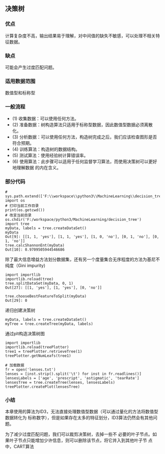 ## 决策树


### 优点
计算复杂度不高，输出结果易于理解，对中间值的缺失不敏感，可以处理不相关特
征数据。
### 缺点
可能会产生过度匹配问题。
### 适用数据范围
数值型和标称型
### 一般流程
- (1) 收集数据：可以使用任何方法。
- (2) 准备数据：树构造算法只适用于标称型数据，因此数值型数据必须离散化。
- (3) 分析数据：可以使用任何方法，构造树完成之后，我们应该检查图形是否符合预期。
- (4) 训练算法：构造树的数据结构。
- (5) 测试算法：使用经验树计算错误率。
- (6) 使用算法：此步骤可以适用于任何监督学习算法，而使用决策树可以更好地理解数据
的内在含义。

### 部分代码
```angular2html
# sys.path.extend(['F:\\workspace\\python3\\MachineLearning\\decision_tree'])
import os
# 打印当前工作目录
print(os.getcwd()) 
# 改变当前目录
os.chdir('F:/workspace/python3/MachineLearning/decision_tree') 
import tree
myData, labels = tree.createDataSet()
myData
Out[9]: [[1, 1, 'yes'], [1, 1, 'yes'], [1, 0, 'no'], [0, 1, 'no'], [0, 1, 'no']]
tree.calcShannonEnt(myData)
Out[10]: 0.9709505944546686
```
除了最大信息增益方法划分数据集，还有另一个度量集合无序程度的方法为基尼不纯度（Gini impurity)
```angular2html
import importlib
importlib.reload(tree)
tree.splitDataSet(myData, 0, 1)
Out[27]: [[1, 'yes'], [1, 'yes'], [0, 'no']]

tree.chooseBestFeatureToSplit(myData)
Out[29]: 0
```

递归创建决策树
```angularjs
myData, labels = tree.createDataSet()
myTree = tree.createTree(myData, labels)
```

通过plt构造决策树图
```angularjs
import importlib
importlib.reload(treePlotter)
tree1 = treePlotter.retrieveTree(1)
treePlotter.getNumLeafs(tree1)

# 加载数据
fr = open('lenses.txt')
lenses = [inst.strip().split('\t') for inst in fr.readlines()]
lensesLabels = ['age', 'prescript', 'astigmatic', 'tearRate']
lensesTree = tree.createTree(lenses, lensesLabels)
treePlotter.createPlot(lensesTree)
```

### 小结
本章使用的算法为ID3，无法直接处理数值型数据（可以通过量化的方法将数值型数据转化为
标称数字），但是如果存在太多的特征划分，ID3算法仍然会有其他问题。

为了减少过度匹配问题，我们可以裁剪决策树，去掉一些不
必要的叶子节点。如果叶子节点只能增加少许信息，则可以删除该节点，将它并入到其他叶子节
点中，CART算法

